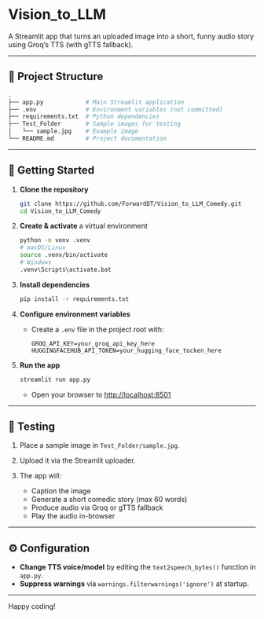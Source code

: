 # Vision\_to\_LLM

A Streamlit app that turns an uploaded image into a short, funny audio story using Groq’s TTS (with gTTS fallback).

---

## 📁 Project Structure

```bash
.
├── app.py            # Main Streamlit application
├── .env              # Environment variables (not committed)
├── requirements.txt  # Python dependencies
├── Test_Folder       # Sample images for testing
│   └── sample.jpg    # Example image
└── README.md         # Project documentation
```

---

## 🚀 Getting Started

1. **Clone the repository**

   ```bash
   git clone https://github.com/ForwardDT/Vision_to_LLM_Comedy.git
   cd Vision_to_LLM_Comedy
   ```

2. **Create & activate** a virtual environment

   ```bash
   python -m venv .venv
   # macOS/Linux
   source .venv/bin/activate
   # Windows
   .venv\Scripts\activate.bat
   ```

3. **Install dependencies**

   ```bash
   pip install -r requirements.txt
   ```

4. **Configure environment variables**

   * Create a `.env` file in the project root with:

     ```env
     GROQ_API_KEY=your_groq_api_key_here
     HUGGINGFACEHUB_API_TOKEN=your_hugging_face_tocken_here
     ```

5. **Run the app**

   ```bash
   streamlit run app.py
   ```

   * Open your browser to [http://localhost:8501](http://localhost:8501)

---

## 🧪 Testing

1. Place a sample image in `Test_Folder/sample.jpg`.
2. Upload it via the Streamlit uploader.
3. The app will:

   * Caption the image
   * Generate a short comedic story (max 60 words)
   * Produce audio via Groq or gTTS fallback
   * Play the audio in-browser

---

## ⚙️ Configuration

* **Change TTS voice/model** by editing the `text2speech_bytes()` function in `app.py`.
* **Suppress warnings** via `warnings.filterwarnings('ignore')` at startup.

---

Happy coding!
